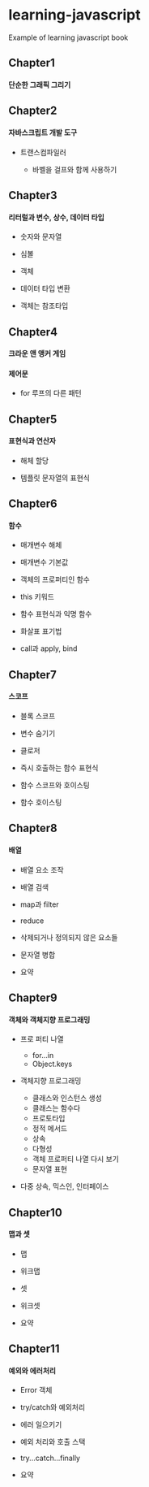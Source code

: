 # learning-javascript
Example of learning javascript book

## Chapter1

#### 단순한 그래픽 그리기

## Chapter2

#### 자바스크립트 개발 도구

* 트랜스컴파일러

	* 바벨을 걸프와 함께 사용하기

## Chapter3

#### 리터럴과 변수, 상수, 데이터 타입

* 숫자와 문자열

* 심볼

* 객체

* 데이터 타입 변환

* 객체는 참조타입

## Chapter4

#### 크라운 앤 앵커 게임

#### 제어문

 * for 루프의 다른 패턴

## Chapter5

#### 표현식과 연산자

* 해체 할당

* 템플릿 문자열의 표현식

## Chapter6

#### 함수

* 매개변수 해체

* 매개변수 기본값

* 객체의 프로퍼티인 함수

* this 키워드

* 함수 표현식과 익명 함수

* 화살표 표기법

* call과 apply, bind

## Chapter7

#### 스코프

* 블록 스코프

* 변수 숨기기

* 클로저

* 즉시 호출하는 함수 표현식

* 함수 스코프와 호이스팅

* 함수 호이스팅

## Chapter8

#### 배열 

* 배열 요소 조작

* 배열 검색

* map과 filter

* reduce

* 삭제되거나 정의되지 않은 요소들

* 문자열 병합

* 요약

## Chapter9

#### 객체와 객체지향 프로그래밍

* 프로 퍼티 나열

	* for...in 
	* Object.keys

* 객체지향 프로그래밍

	* 클래스와 인스턴스 생성
	* 클래스는 함수다
	* 프로토타입
	* 정적 메서드
	* 상속
	* 다형성
	* 객체 프로퍼티 나열 다시 보기
	* 문자열 표현

* 다중 상속, 믹스인, 인터페이스

## Chapter10

#### 맵과 셋

* 맵

* 위크맵

* 셋

* 위크셋

* 요약

## Chapter11

#### 예외와 에러처리

* Error 객체

* try/catch와 예외처리

* 에러 일으키기

* 예외 처리와 호출 스택

* try...catch...finally

* 요약